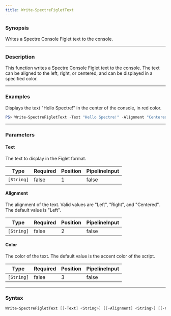 ```yaml
---
title: Write-SpectreFigletText
---
```








### Synopsis
Writes a Spectre Console Figlet text to the console.



---


### Description

This function writes a Spectre Console Figlet text to the console. The text can be aligned to the left, right, or centered, and can be displayed in a specified color.



---


### Examples
Displays the text "Hello Spectre!" in the center of the console, in red color.

```powershell
PS> Write-SpectreFigletText -Text "Hello Spectre!" -Alignment "Centered" -Color "Red"
```


---


### Parameters
#### **Text**

The text to display in the Figlet format.






|Type      |Required|Position|PipelineInput|
|----------|--------|--------|-------------|
|`[String]`|false   |1       |false        |



#### **Alignment**

The alignment of the text. Valid values are "Left", "Right", and "Centered". The default value is "Left".






|Type      |Required|Position|PipelineInput|
|----------|--------|--------|-------------|
|`[String]`|false   |2       |false        |



#### **Color**

The color of the text. The default value is the accent color of the script.






|Type      |Required|Position|PipelineInput|
|----------|--------|--------|-------------|
|`[String]`|false   |3       |false        |





---


### Syntax
```powershell
Write-SpectreFigletText [[-Text] <String>] [[-Alignment] <String>] [[-Color] <String>] [<CommonParameters>]
```

